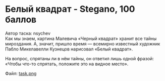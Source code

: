 # Белый квадрат - Stegano, 100 баллов
Автор таска: nsychev<br>
Как мы знаем, картина Малевича «Черный квадрат» хранит все тайны мироздания. А, значит, пришло время — всемирно известный художник Пабло Микелавелли Кузнецов нарисовал «Белый квадрат».

На вопрос, спрятаны ли в нём тайны, он ответил лишь одной фразой: «Чтобы что-то спрятать, положите это на видное место».

Файл: [task.png](https://go.ctf.upml.tech/files/false/task.png)
